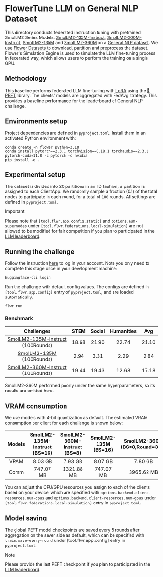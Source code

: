 # FlowerTune LLM on General NLP Dataset

This directory conducts federated instruction tuning with pretrained SmolLM2 Series Models: [SmolLM2-135M-Instruct](https://huggingface.co/HuggingFaceTB/SmolLM2-135M-Instruct), [SmolLM2-360M-Instruct](https://huggingface.co/HuggingFaceTB/SmolLM2-360M-Instruct), [SmolLM2-135M](https://huggingface.co/HuggingFaceTB/SmolLM2-135M) and [SmolLM2-360M](https://huggingface.co/HuggingFaceTB/SmolLM2-360M-Instruct) on a [General NLP dataset](https://huggingface.co/datasets/vicgalle/alpaca-gpt4).
We use [Flower Datasets](https://flower.dev/docs/datasets/) to download, partition and preprocess the dataset.
Flower's Simulation Engine is used to simulate the LLM fine-tuning process in federated way,
which allows users to perform the training on a single GPU.


## Methodology

This baseline performs federated LLM fine-tuning with [LoRA](https://arxiv.org/pdf/2106.09685) using the [🤗PEFT](https://huggingface.co/docs/peft/en/index) library.
The clients' models are aggregated with FedAvg strategy.
This provides a baseline performance for the leaderboard of General NLP challenge.


## Environments setup

Project dependencies are defined in `pyproject.toml`. Install them in an activated Python environment with:

```shell
conda create -n flower python=3.10
conda install pytorch==2.3.1 torchvision==0.18.1 torchaudio==2.3.1 pytorch-cuda=11.8 -c pytorch -c nvidia
pip install -e .
```

## Experimental setup

The dataset is divided into 20 partitions in an IID fashion, a partition is assigned to each ClientApp.
We randomly sample a fraction (0.1) of the total nodes to participate in each round, for a total of `100` rounds.
All settings are defined in `pyproject.toml`.

> [!IMPORTANT]
> Please note that `[tool.flwr.app.config.static]` and `options.num-supernodes` under `[tool.flwr.federations.local-simulation]` are not allowed to be modified for fair competition if you plan to participated in the [LLM leaderboard](https://flower.ai/benchmarks/llm-leaderboard).


## Running the challenge

Follow the instruction [here](https://huggingface.co/docs/huggingface_hub/en/quick-start#login-command) to log in your account. Note you only need to complete this stage once in your development machine:

```bash
huggingface-cli login
```

Run the challenge with default config values.
The configs are defined in `[tool.flwr.app.config]` entry of `pyproject.toml`, and are loaded automatically.

```bash
flwr run
```

### Benchmark

| Challenges                      | STEM       |   Social   |  Humanities |   Avg      |
| :--------:                      | :--------: | :--------: | :--------:  | :--------: |
|[SmolLM2-135M-Instruct](https://drive.google.com/drive/folders/1x7J2tosTtlkvUXSJGyB-ZHxUZhU3cMM4?usp=sharing) (100Rounds)| 18.68      |  21.90     |  22.74      |   21.10    |
|[SmolLM2-135M](https://drive.google.com/drive/folders/1oPrFSA3URA7u9D0t7Tw7ztmOztn6CcdY?usp=sharing) (100Rounds)         | 2.94       |  3.31      |  2.29       |   2.84     |
|[SmolLM2-360M-Instruct](https://drive.google.com/drive/folders/1395vuT_HVPHEdrtlSk4oU3m2c-mflWGq?usp=sharing) (100Rounds)| 19.44      |  19.43     |  12.68      |   17.18    |

SmolLM2-360M performed poorly under the same hyperparameters, so its results are omitted here.

## VRAM consumption

We use models with 4-bit quantization as default. The estimated VRAM consumption per client for each challenge is shown below:

|Models  |SmolLM2-135M-Instruct (BS=16)|SmolLM2-360M-Instruct (BS=8)|SmolLM2-135M (BS=16)|SmolLM2-360M (BS=8,Round=300)|
| :----: | :--------:                  | :--------:                 | :--------:         | :--------:         |
|VRAM    |        8.03 GB              |    7.93 GB                 |    8.07 GB         |      7.80 GB       |
|Comm    |        747.07 MB            |    1321.88 MB              |    747.07 MB       |      3965.62 MB           | 

You can adjust the CPU/GPU resources you assign to each of the clients based on your device, which are specified with `options.backend.client-resources.num-cpus` and `options.backend.client-resources.num-gpus` under `[tool.flwr.federations.local-simulation]` entry in `pyproject.toml`.


## Model saving

The global PEFT model checkpoints are saved every 5 rounds after aggregation on the sever side as default, which can be specified with `train.save-every-round` under [tool.flwr.app.config] entry in `pyproject.toml`.

> [!NOTE]
> Please provide the last PEFT checkpoint if you plan to participated in the [LLM leaderboard](https://flower.ai/benchmarks/llm-leaderboard).
